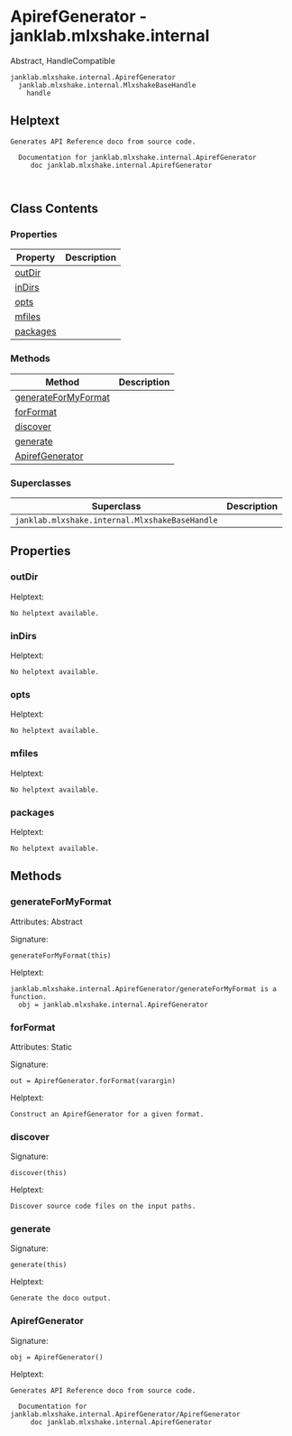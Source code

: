 # ApirefGenerator - janklab.mlxshake.internal

Abstract, HandleCompatible

```text
janklab.mlxshake.internal.ApirefGenerator
  janklab.mlxshake.internal.MlxshakeBaseHandle
    handle
```

## Helptext

```text
Generates API Reference doco from source code.

  Documentation for janklab.mlxshake.internal.ApirefGenerator
     doc janklab.mlxshake.internal.ApirefGenerator



```

## Class Contents

### Properties

| Property | Description |
| -------- | ----------- |
| [outDir](#janklab.mlxshake.internal.ApirefGenerator.outDir) |  |
| [inDirs](#janklab.mlxshake.internal.ApirefGenerator.inDirs) |  |
| [opts](#janklab.mlxshake.internal.ApirefGenerator.opts) |  |
| [mfiles](#janklab.mlxshake.internal.ApirefGenerator.mfiles) |  |
| [packages](#janklab.mlxshake.internal.ApirefGenerator.packages) |  |

### Methods

| Method | Description |
| -------- | ----------- |
| [generateForMyFormat](#janklab.mlxshake.internal.ApirefGenerator.generateForMyFormat) |  |
| [forFormat](#janklab.mlxshake.internal.ApirefGenerator.forFormat) |  |
| [discover](#janklab.mlxshake.internal.ApirefGenerator.discover) |  |
| [generate](#janklab.mlxshake.internal.ApirefGenerator.generate) |  |
| [ApirefGenerator](#janklab.mlxshake.internal.ApirefGenerator.ApirefGenerator) |  |

### Superclasses

| Superclass | Description |
| -------- | ----------- |
| `janklab.mlxshake.internal.MlxshakeBaseHandle` |  |

## Properties

<a name="janklab.mlxshake.internal.ApirefGenerator.outDir"></a>
### outDir

Helptext:

```text
No helptext available.
```

<a name="janklab.mlxshake.internal.ApirefGenerator.inDirs"></a>
### inDirs

Helptext:

```text
No helptext available.
```

<a name="janklab.mlxshake.internal.ApirefGenerator.opts"></a>
### opts

Helptext:

```text
No helptext available.
```

<a name="janklab.mlxshake.internal.ApirefGenerator.mfiles"></a>
### mfiles

Helptext:

```text
No helptext available.
```

<a name="janklab.mlxshake.internal.ApirefGenerator.packages"></a>
### packages

Helptext:

```text
No helptext available.
```


## Methods

<a name="janklab.mlxshake.internal.ApirefGenerator.generateForMyFormat"></a>
### generateForMyFormat

Attributes: Abstract

Signature:
```
generateForMyFormat(this)
```

Helptext:

```text
janklab.mlxshake.internal.ApirefGenerator/generateForMyFormat is a function.
  obj = janklab.mlxshake.internal.ApirefGenerator

```

<a name="janklab.mlxshake.internal.ApirefGenerator.forFormat"></a>
### forFormat

Attributes: Static

Signature:
```
out = ApirefGenerator.forFormat(varargin)
```

Helptext:

```text
Construct an ApirefGenerator for a given format.

```

<a name="janklab.mlxshake.internal.ApirefGenerator.discover"></a>
### discover

Signature:
```
discover(this)
```

Helptext:

```text
Discover source code files on the input paths.

```

<a name="janklab.mlxshake.internal.ApirefGenerator.generate"></a>
### generate

Signature:
```
generate(this)
```

Helptext:

```text
Generate the doco output.

```

<a name="janklab.mlxshake.internal.ApirefGenerator.ApirefGenerator"></a>
### ApirefGenerator

Signature:
```
obj = ApirefGenerator()
```

Helptext:

```text
Generates API Reference doco from source code.

  Documentation for janklab.mlxshake.internal.ApirefGenerator/ApirefGenerator
     doc janklab.mlxshake.internal.ApirefGenerator


```


